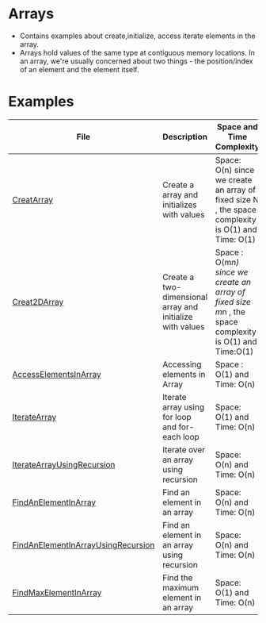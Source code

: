 # Arrays
- Contains examples about create,initialize, access iterate elements in the array.
- Arrays hold values of the same type at contiguous memory locations. In an array, we're usually concerned about two things - the position/index of an element and the element itself.
# Examples
| File                                                                                     | Description                                               | Space and Time Complexity                                                                              |
|------------------------------------------------------------------------------------------|-----------------------------------------------------------|--------------------------------------------------------------------------------------------------------|
| [CreatArray](src/main/java/com/yacoders/CreateArray.java)                                | Create a array and initializes with values                | Space: O(n) since we create an array of fixed size N , the space complexity is O(1) and Time: O(1)|     
| [Creat2DArray](src/main/java/com/yacoders/Create2DArray.java)                            | Create a two-dimensional array and initialize with values | Space : O(m*n) since we create an array of fixed size m*n , the space complexity is O(1) and Time:O(1) |
| [AccessElementsInArray](src/main/java/com/yacoders/AccessElementsInArray.java)           | Accessing elements in Array                               | Space : O(1) and Time: O(n)                                                                            |
| [IterateArray](src/main/java/com/yacoders/IterateArray.java)                             | Iterate array using for loop and for-each loop            | Space: O(1) and Time: O(n)                                                                             |
| [IterateArrayUsingRecursion](src/main/java/com/yacoders/IterateArrayUsingRecursion.java) | Iterate over an array using recursion                     | Space: O(n) and Time: O(n)                                                                             |
| [FindAnElementInArray](src/main/java/com/yacoders/FindAnElementInArray.java)             | Find an element in an array                               | Space: O(n) and Time: O(n)                                                                             |
| [FindAnElementInArrayUsingRecursion](src/main/java/com/yacoders/FindAnElementInArrayUsingRecursion.java)           | Find an element in an array using recursion                              | Space: O(n) and Time: O(n)   |
| [FindMaxElementInArray](src/main/java/com/yacoders/FindMaxElementInArray.java)           | Find the maximum element in an array                      | Space: O(1) and Time: O(n)                                                                             |
